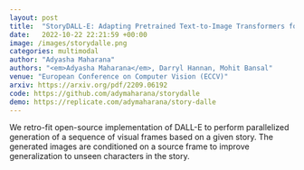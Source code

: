 ```yaml
---
layout: post
title:  "StoryDALL-E: Adapting Pretrained Text-to-Image Transformers for Story Continuation"
date:   2022-10-22 22:21:59 +00:00
image: /images/storydalle.png
categories: multimodal
author: "Adyasha Maharana"
authors: "<em>Adyasha Maharana</em>, Darryl Hannan, Mohit Bansal"
venue: "European Conference on Computer Vision (ECCV)"
arxiv: https://arxiv.org/pdf/2209.06192
code: https://github.com/adymaharana/storydalle
demo: https://replicate.com/adymaharana/story-dalle
---
```

We retro-fit open-source implementation of DALL-E to perform parallelized generation of a sequence of visual frames based on a given story. The generated images are conditioned on a source frame to improve generalization to unseen characters in the story. 